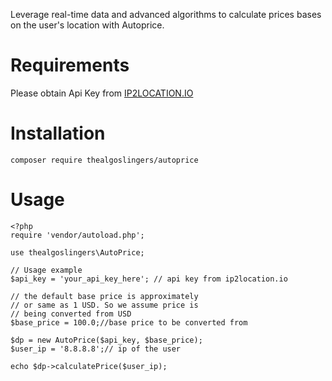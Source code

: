 Leverage real-time data and advanced algorithms to calculate prices bases on the user's location with Autoprice.

<h1>Requirements</h1>
Please obtain Api Key from <a href="https://www.ip2location.io/">IP2LOCATION.IO</a>

<h1>Installation</h1>

``` 
composer require thealgoslingers/autoprice
```

<h1>Usage</h1>

```
<?php
require 'vendor/autoload.php';

use thealgoslingers\AutoPrice;

// Usage example
$api_key = 'your_api_key_here'; // api key from ip2location.io

// the default base price is approximately
// or same as 1 USD. So we assume price is 
// being converted from USD 
$base_price = 100.0;//base price to be converted from

$dp = new AutoPrice($api_key, $base_price);
$user_ip = '8.8.8.8';// ip of the user 

echo $dp->calculatePrice($user_ip);

```

